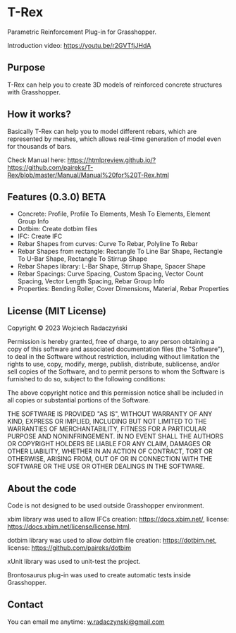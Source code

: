 # T-Rex
Parametric Reinforcement Plug-in for Grasshopper.

Introduction video: https://youtu.be/r2GVTfjJHdA 


## Purpose

T-Rex can help you to create 3D models of reinforced concrete structures with Grasshopper.

## How it works?

Basically T-Rex can help you to model different rebars, which are represented by meshes, which allows real-time generation of model even for thousands of bars.

Check Manual here: https://htmlpreview.github.io/?https://github.com/paireks/T-Rex/blob/master/Manual/Manual%20for%20T-Rex.html

## Features (0.3.0) BETA


- Concrete: Profile, Profile To Elements, Mesh To Elements, Element Group Info
- Dotbim: Create dotbim files
- IFC: Create IFC
- Rebar Shapes from curves: Curve To Rebar, Polyline To Rebar
- Rebar Shapes from rectangle: Rectangle To Line Bar Shape, Rectangle To U-Bar Shape, Rectangle To Stirrup Shape
- Rebar Shapes library: L-Bar Shape, Stirrup Shape, Spacer Shape
- Rebar Spacings: Curve Spacing, Custom Spacing, Vector Count Spacing, Vector Length Spacing, Rebar Group Info
- Properties: Bending Roller, Cover Dimensions, Material, Rebar Properties

## License (MIT License)

Copyright © 2023 Wojciech Radaczyński

Permission is hereby granted, free of charge, to any person obtaining a copy of this software and associated documentation files (the "Software"), to deal in the Software without restriction, including without limitation the rights to use, copy, modify, merge, publish, distribute, sublicense, and/or sell copies of the Software, and to permit persons to whom the Software is furnished to do so, subject to the following conditions:

The above copyright notice and this permission notice shall be included in all copies or substantial portions of the Software.

THE SOFTWARE IS PROVIDED "AS IS", WITHOUT WARRANTY OF ANY KIND, EXPRESS OR IMPLIED, INCLUDING BUT NOT LIMITED TO THE WARRANTIES OF MERCHANTABILITY, FITNESS FOR A PARTICULAR PURPOSE AND NONINFRINGEMENT. IN NO EVENT SHALL THE AUTHORS OR COPYRIGHT HOLDERS BE LIABLE FOR ANY CLAIM, DAMAGES OR OTHER LIABILITY, WHETHER IN AN ACTION OF CONTRACT, TORT OR OTHERWISE, ARISING FROM, OUT OF OR IN CONNECTION WITH THE SOFTWARE OR THE USE OR OTHER DEALINGS IN THE SOFTWARE.

## About the code

Code is not designed to be used outside Grasshopper environment.

xbim library was used to allow IFCs creation: https://docs.xbim.net/, license: https://docs.xbim.net/license/license.html.

dotbim library was used to allow dotbim file creation: https://dotbim.net, license: https://github.com/paireks/dotbim

xUnit library was used to unit-test the project.

Brontosaurus plug-in was used to create automatic tests inside Grasshopper.

## Contact

You can email me anytime: [w.radaczynski@gmail.com](mailto:w.radaczynski@gmail.com)

